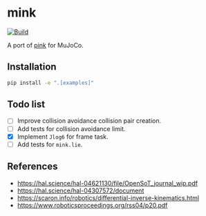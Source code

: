 # mink

[![Build](https://img.shields.io/github/actions/workflow/status/kevinzakka/mink/ci.yml?branch=main)](https://github.com/kevinzakka/mink/actions)

A port of [pink](https://github.com/stephane-caron/pink) for MuJoCo.

## Installation

```bash
pip install -e ".[examples]"
```

## Todo list

- [ ] Improve collision avoidance collision pair creation.
- [ ] Add tests for collision avoidance limit.
- [x] Implement `Jlog6` for frame task.
- [ ] Add tests for `mink.lie`.

## References

* https://hal.science/hal-04621130/file/OpenSoT_journal_wip.pdf
* https://hal.science/hal-04307572/document
* https://scaron.info/robotics/differential-inverse-kinematics.html
* https://www.roboticsproceedings.org/rss04/p20.pdf

